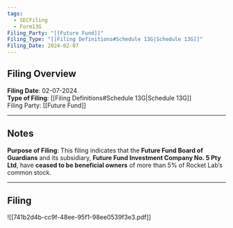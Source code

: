 ```yaml
---
tags:
  - SECFiling
  - Form13G
Filing_Party: "[[Future Fund]]"
Filing_Type: "[[Filing Definitions#Schedule 13G|Schedule 13G]]"
Filing_Date: 2024-02-07  
---
```

## Filing Overview

**Filing Date**: 02-07-2024  
**Type of Filing**: [[Filing Definitions#Schedule 13G|Schedule 13G]]  
Filing Party: [[Future Fund]]

----
## Notes

**Purpose of Filing**:
This filing indicates that the **Future Fund Board of Guardians** and its subsidiary, **Future Fund Investment Company No. 5 Pty Ltd**, have **ceased to be beneficial owners** of more than 5% of Rocket Lab’s common stock.

----
## Filing

![[741b2d4b-cc9f-48ee-95f1-98ee0539f3e3.pdf]]

